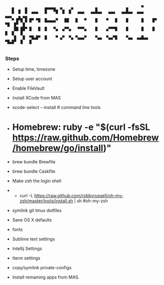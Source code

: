 ```
                                                                                
   ▄     ▄        ▄▄▄▄▄  ▄    ▄          ▄             ▄      ▀                 
   █  █  █  ▄▄▄   █   ▀█  █  █   ▄▄▄   ▄▄█▄▄   ▄▄▄   ▄▄█▄▄  ▄▄▄     ▄▄▄   ▄ ▄▄  
   ▀ █▀█ █ █▀ ▀█  █▄▄▄▄▀   ██   █   ▀    █    ▀   █    █      █    █▀ ▀█  █▀  █ 
    ██ ██▀ █   █  █   ▀▄  ▄▀▀▄   ▀▀▀▄    █    ▄▀▀▀█    █      █    █   █  █   █ 
    █   █  ▀█▄█▀  █    ▀ ▄▀  ▀▄ ▀▄▄▄▀    ▀▄▄  ▀▄▄▀█    ▀▄▄  ▄▄█▄▄  ▀█▄█▀  █   █ 
                                                                                
```                                                                             


### Steps

* Setup time, timezone
* Setup user account
* Enable FileVault
* Install XCode from MAS
* xcode-select --install # command line tools
* # Homebrew: ruby -e "$(curl -fsSL https://raw.github.com/Homebrew/homebrew/go/install)"
* brew bundle Brewfile
* brew bundle Caskfile
* Make zsh the login shell
* * curl -L https://raw.github.com/robbyrussell/oh-my-zsh/master/tools/install.sh | sh #oh-my-zsh
* symlink git tmux dotfiles
* Sane OS X defaults
* fonts
* Sublime text settings
* Intellij Settings
* Iterm settings
* copy/symlink private-configs

* Install remaining apps from MAS.


